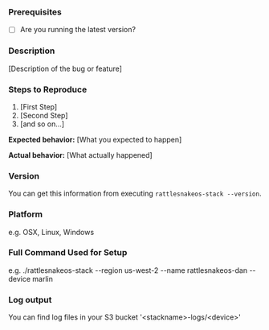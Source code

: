 ### Prerequisites

* [ ] Are you running the latest version?

### Description

[Description of the bug or feature]

### Steps to Reproduce

1. [First Step]
2. [Second Step]
3. [and so on...]

**Expected behavior:** [What you expected to happen]

**Actual behavior:** [What actually happened]

### Version

You can get this information from executing `rattlesnakeos-stack --version`.

### Platform
e.g. OSX, Linux, Windows

### Full Command Used for Setup

e.g. ./rattlesnakeos-stack --region us-west-2 --name rattlesnakeos-dan --device marlin

### Log output

You can find log files in your S3 bucket '\<stackname>-logs/\<device>'